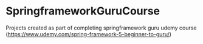 # SpringframeworkGuruCourse
Projects created as part of completing springframework guru udemy course (https://www.udemy.com/spring-framework-5-beginner-to-guru/)

